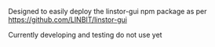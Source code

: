 Designed to easily deploy the linstor-gui npm package as per https://github.com/LINBIT/linstor-gui

Currently developing and testing do not use yet
